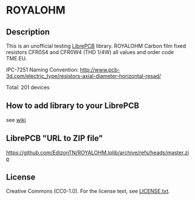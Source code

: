 # ROYALOHM

## Description

This is an unofficial testing [LibrePCB](https://librepcb.org) library. 
ROYALOHM Carbon film fixed resistors CFR0S4 and CFR0W4 (THD 1/4W) all values and order code TME.EU.

IPC-7251 Naming Convention: http://www.pcb-3d.com/electric_type/resistors-axial-diameter-horizontal-resad/

Total: 201 devices


## How to add library to your LibrePCB
see [wiki](../../wiki/)


## LibrePCB "URL to ZIP file"
https://github.com/EdizonTN/ROYALOHM.lplib/archive/refs/heads/master.zip


## License

Creative Commons (CC0-1.0). For the license text, see [LICENSE.txt](LICENSE.txt).
